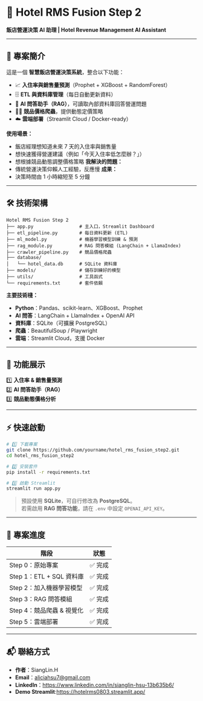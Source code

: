 # 🏨 Hotel RMS Fusion Step 2
**飯店營運決策 AI 助理 | Hotel Revenue Management AI Assistant**

---

## 📖 專案簡介
這是一個 **智慧飯店營運決策系統**，整合以下功能：

- 📈 **入住率與銷售量預測**（Prophet + XGBoost + RandomForest）  
- 🗄 **ETL 與資料庫管理**（每日自動更新資料）  
- 🤖 **AI 問答助手（RAG）**，可讀取內部資料庫回答營運問題  
- 🕵️‍♂️ **競品價格爬蟲**，提供動態定價策略  
- ☁️ **雲端部署**（Streamlit Cloud / Docker-ready）  

**使用場景：**  
- 飯店經理想知道未來 7 天的入住率與銷售量  
- 想快速獲得營運建議（例如「今天入住率低怎麼辦？」）  
- 想根據競品動態調整價格策略
**我解決的問題：** 
- 傳統營運決策仰賴人工經驗，反應慢
**成果：**
- 決策時間由 1 小時縮短至 5 分鐘

---

## 🛠 技術架構

```
Hotel RMS Fusion Step 2
├── app.py                 # 主入口，Streamlit Dashboard
├── etl_pipeline.py        # 每日資料更新 (ETL)
├── ml_model.py            # 機器學習模型訓練 & 預測
├── rag_module.py          # RAG 問答模組 (LangChain + LlamaIndex)
├── crawler_pipeline.py    # 競品價格爬蟲
├── database/
│   └── hotel_data.db      # SQLite 資料庫
├── models/                # 儲存訓練好的模型
├── utils/                 # 工具函式
└── requirements.txt       # 套件依賴
```

**主要技術棧：**  
- **Python**：Pandas、scikit-learn、XGBoost、Prophet  
- **AI 問答**：LangChain + LlamaIndex + OpenAI API  
- **資料庫**：SQLite（可擴展 PostgreSQL）  
- **爬蟲**：BeautifulSoup / Playwright  
- **雲端**：Streamlit Cloud，支援 Docker  

---

## 🚀 功能展示

1️⃣ **入住率 & 銷售量預測**  
2️⃣ **AI 問答助手（RAG）**  
3️⃣ **競品動態價格分析**  

---

## ⚡ 快速啟動

```bash
# 1️⃣ 下載專案
git clone https://github.com/yourname/hotel_rms_fusion_step2.git
cd hotel_rms_fusion_step2

# 2️⃣ 安裝套件
pip install -r requirements.txt

# 3️⃣ 啟動 Streamlit
streamlit run app.py
```

> 預設使用 **SQLite**，可自行修改為 **PostgreSQL**。  
> 若需啟用 **RAG 問答功能**，請在 `.env` 中設定 `OPENAI_API_KEY`。  

---

## 📌 專案進度

| 階段 | 狀態 |
|------|------|
| Step 0：原始專案             | ✅ 完成 |
| Step 1：ETL + SQL 資料庫     | ✅ 完成 |
| Step 2：加入機器學習模型     | ✅ 完成 |
| Step 3：RAG 問答模組         | ✅ 完成 |
| Step 4：競品爬蟲 & 視覺化    | ✅ 完成 |
| Step 5：雲端部署             | ✅ 完成 |

---

## 📬 聯絡方式

- **作者**：SiangLin.H  
- **Email**：aliciahsu7@gmail.com  
- **LinkedIn**：https://www.linkedin.com/in/sianglin-hsu-13b635b6/
- **Demo Streamlit**:https://hotelrms0803.streamlit.app/
